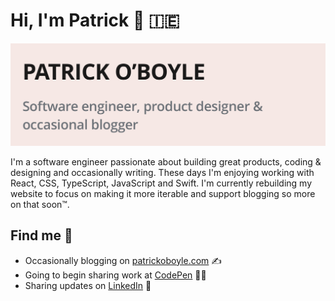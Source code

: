 # Hi, I'm Patrick 👋 🇮🇪 

<img src="https://raw.githubusercontent.com/PatrickOBoyle/PatrickOBoyle/main/images/github-readme-banner.png" alt="banner that says Patrick O'Boyle - Software engineer, product designer & occasional blogger">

I'm a software engineer passionate about building great products, coding & designing and occasionally writing. These days I'm enjoying working with React, CSS, TypeScript, JavaScript and Swift. I'm currently rebuilding my website to focus on making it more iterable and support blogging so more on that soon™.


## Find me 📍
- Occasionally blogging on <a href=“https://www.patrickoboyle.com”>patrickoboyle.com</a> ✍️
- Going to begin sharing work at <a href="https://codepen.io/patrickoboyle">CodePen</a> 👨‍💻
- Sharing updates on <a href="https://www.linkedin.com/in/patrickoboyler/">LinkedIn</a> 💼
